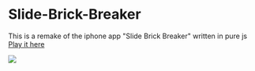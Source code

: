 # Slide-Brick-Breaker
This is a remake of the iphone app "Slide Brick Breaker" written in pure js<br>
[Play it here](http://keatinge.github.io/Github-Site/swipe-brick-breaker.html)

![](http://i.imgur.com/oQ4ODFb.png)
